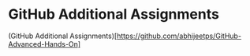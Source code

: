 # GitHub Additional Assignments

(GitHub Additional Assignments)[https://github.com/abhijeetps/GitHub-Advanced-Hands-On]
